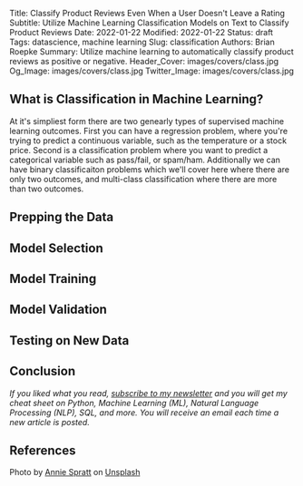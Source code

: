 Title: Classify Product Reviews Even When a User Doesn't Leave a Rating
Subtitle: Utilize Machine Learning Classification Models on Text to Classify Product Reviews
Date: 2022-01-22
Modified: 2022-01-22
Status: draft
Tags: datascience, machine learning
Slug: classification
Authors: Brian Roepke
Summary: Utilize machine learning to automatically classify product reviews as positive or negative.
Header_Cover: images/covers/class.jpg
Og_Image: images/covers/class.jpg
Twitter_Image: images/covers/class.jpg


## What is Classification in Machine Learning?

At it's simpliest form there are two genearly types of supervised machine learning outcomes.  First you can have a regression problem, where you're trying to predict a continuous variable, such as the temperature or a stock price.  Second is a classification problem where you want to predict a categorical variable such as pass/fail, or spam/ham.  Additionally we can have binary classificaiton problems which we'll cover here where there are only two outcomes, and multi-class classification where there are more than two outcomes.

## Prepping the Data


## Model Selection


## Model Training


## Model Validation


## Testing on New Data



## Conclusion


*If you liked what you read, [subscribe to my newsletter](https://campaign.dataknowsall.com/subscribe) and you will get my cheat sheet on Python, Machine Learning (ML), Natural Language Processing (NLP), SQL, and more. You will receive an email each time a new article is posted.*

## References

Photo by <a href="https://unsplash.com/@anniespratt?utm_source=unsplash&utm_medium=referral&utm_content=creditCopyText">Annie Spratt</a> on <a href="https://unsplash.com/s/photos/classify?utm_source=unsplash&utm_medium=referral&utm_content=creditCopyText">Unsplash</a>
  
